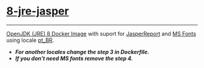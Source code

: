 # [8-jre-jasper](https://hub.docker.com/r/robsonoduarte/8-jre-alpine-bash/)
-------------------------------------------------
[OpenJDK (JRE) 8 Docker Image](https://hub.docker.com/_/openjdk/) with suport for [JasperReport](http://community.jaspersoft.com/) and [MS Fonts ](https://www.fonts.com/font/microsoft-corporation) using locale [pt_BR](http://lh.2xlibre.net/locale/pt_BR/).

  * ***For another locales change the step 3 in Dockerfile.***
  * ***If you don't need MS fonts remove the step 4.***
